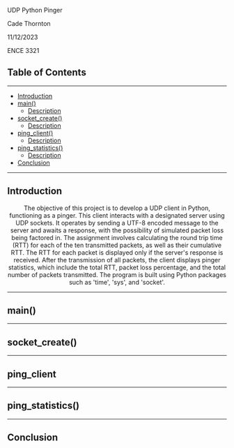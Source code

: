 UDP Python Pinger

Cade Thornton

11/12/2023

ENCE 3321

## Table of Contents

-------

+ [Introduction](#Introduction )
+ [main()](#main())
    * [Description](#Description)
+ [socket_create()](#socket_create())
    * [Description](#Description)
+ [ping_client()](#ping_client())
    * [Description](#Description)
+ [ping_statistics()](#ping_statistics())
    * [Description](#Description)
+ [Conclusion](#Conclusion)

--------

## Introduction 

<p align="center"> 
The objective of this project is to develop a UDP client in Python, functioning as a pinger. This client interacts with a designated server using UDP sockets. It operates by sending a UTF-8 encoded message to the server and awaits a response, with the possibility of simulated packet loss being factored in. The assignment involves calculating the round trip time (RTT) for each of the ten transmitted packets, as well as their cumulative RTT. The RTT for each packet is displayed only if the server's response is received. After the transmission of all packets, the client displays pinger statistics, which include the total RTT, packet loss percentage, and the total number of packets transmitted. The program is built using Python packages such as 'time', 'sys', and 'socket'.
</p>


-------

## main()

------

## socket_create()

-------

## ping_client

-------

## ping_statistics()


-------

## Conclusion




